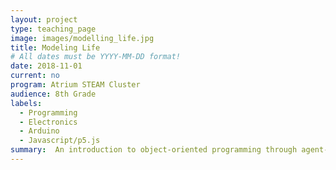 ```yaml
---
layout: project
type: teaching_page
image: images/modelling_life.jpg
title: Modeling Life
# All dates must be YYYY-MM-DD format!
date: 2018-11-01
current: no
program: Atrium STEAM Cluster
audience: 8th Grade
labels:
  - Programming
  - Electronics
  - Arduino
  - Javascript/p5.js
summary:  An introduction to object-oriented programming through agent-based modelling.  Students build a simple digital ecosystem simulation that responds to external stimuli from real-world sensors and other input.
---
```

